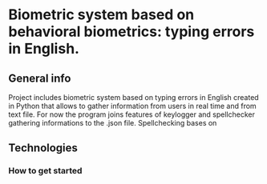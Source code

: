 # Biometric system based on behavioral biometrics: typing errors in English. 

## General info
Project includes biometric system based on typing errors in English created in Python that allows to gather information from users in real time and from text file. 
For now the program joins features of keylogger and spellchecker gathering informations to the .json file. Spellchecking bases on  


## Technologies

### How to get started
